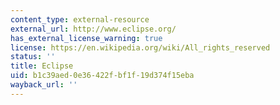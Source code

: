 ```yaml
---
content_type: external-resource
external_url: http://www.eclipse.org/
has_external_license_warning: true
license: https://en.wikipedia.org/wiki/All_rights_reserved
status: ''
title: Eclipse
uid: b1c39aed-0e36-422f-bf1f-19d374f15eba
wayback_url: ''
---
```

